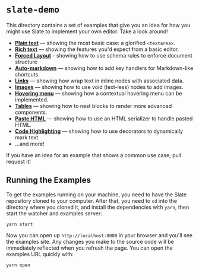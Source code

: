 # `slate-demo`

This directory contains a set of examples that give you an idea for how you might use Slate to implement your own editor. Take a look around!

* [**Plain text**](./src/plain-text) — showing the most basic case: a glorified `<textarea>`.
* [**Rich text**](./src/rich-text) — showing the features you'd expect from a basic editor.
* [**Forced Layout**](./src/forced-layout) - showing how to use schema rules to enforce document structure
* [**Auto-markdown**](./src/auto-markdown) — showing how to add key handlers for Markdown-like shortcuts.
* [**Links**](./src/links) — showing how wrap text in inline nodes with associated data.
* [**Images**](./src/images) — showing how to use void (text-less) nodes to add images.
* [**Hovering menu**](./src/hovering-menu) — showing how a contextual hovering menu can be implemented.
* [**Tables**](./src/tables) — showing how to nest blocks to render more advanced components.
* [**Paste HTML**](./src/paste-html) — showing how to use an HTML serializer to handle pasted HTML.
* [**Code Highlighting**](./src/code-highlighting) — showing how to use decorators to dynamically mark text.
* ...and more!

If you have an idea for an example that shows a common use case, pull request it!

## Running the Examples

To get the examples running on your machine, you need to have the Slate repository cloned to your computer. After that, you need to `cd` into the directory where you cloned it, and install the dependencies with `yarn`, then start the watcher and examples server:

```
yarn start
```

Now you can open up `http://localhost:8080` in your browser and you'll see the examples site. Any changes you make to the source code will be immediately reflected when you refresh the page. You can open the examples URL quickly with:

```
yarn open
```
